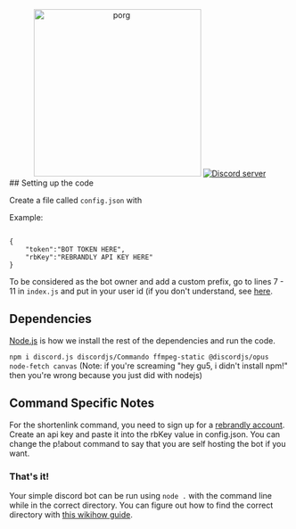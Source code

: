 <div align="center">
    <img src="https://guswatkins.net/favicon.png" width="300" alt="porg">
    <a href="https://discord.gg/bRCvFy9"><img src="https://discord.com/api/guilds/725859716454023228/embed.png" alt="Discord server" /></a>
</div>
## Setting up the code

Create a file called `config.json` with 

Example:

```

{
    "token":"BOT TOKEN HERE",
    "rbKey":"REBRANDLY API KEY HERE"
}

```

To be considered as the bot owner and add a custom prefix, go to lines 7 - 11 in `index.js` and put in your user id (if you don't understand, see [here](https://support.discord.com/hc/en-us/articles/206346498-Where-can-I-find-my-User-Server-Message-ID-).

## Dependencies

[Node.js](https://nodejs.org) is how we install the rest of the dependencies and run the code.

`npm i discord.js discordjs/Commando ffmpeg-static @discordjs/opus node-fetch canvas` (Note: if you're screaming "hey gu5, i didn't install npm!" then you're wrong because you just did with nodejs)

## Command Specific Notes

For the shortenlink command, you need to sign up for a [rebrandly account](https://rebrandly.com). Create an api key and paste it into the rbKey value in config.json.
You can change the p!about command to say that you are self hosting the bot if you want.

### That's it!

Your simple discord bot can be run using `node .` with the command line while in the correct directory. You can figure out how to find the correct directory with [this  wikihow guide](http://www.wikihow.com/Change-Directories-in-Command-Prompt).
